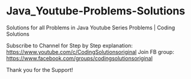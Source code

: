 # Java_Youtube-Problems-Solutions
Solutions for all Problems in Java Youtube Series Problems | Coding Solutions

Subscribe to Channel for Step by Step explanation: https://www.youtube.com/c/CodingSolutionsoriginal
Join FB group: https://www.facebook.com/groups/codingsolutionsoriginal


Thank you for the Support!
